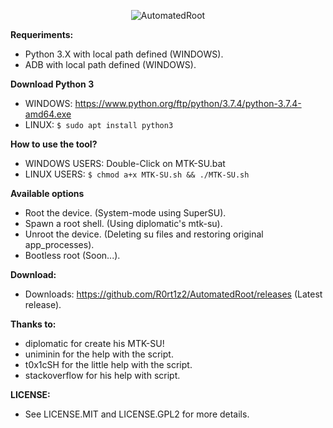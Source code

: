 <p align="center">
  <img src="https://github.com/R0rt1z2/AutomatedRoot/blob/master/files/images/banner.PNG?raw=true" alt="AutomatedRoot"/>
</p>

**Requeriments:**
* Python 3.X with local path defined (WINDOWS).
* ADB with local path defined (WINDOWS).

**Download Python 3**
* WINDOWS: https://www.python.org/ftp/python/3.7.4/python-3.7.4-amd64.exe
* LINUX: ```$ sudo apt install python3```

**How to use the tool?**
* WINDOWS USERS: Double-Click on MTK-SU.bat
* LINUX USERS: ```$ chmod a+x MTK-SU.sh && ./MTK-SU.sh```

**Available options**
* Root the device. (System-mode using SuperSU).
* Spawn a root shell. (Using diplomatic's mtk-su).
* Unroot the device. (Deleting su files and restoring original app_processes).
* Bootless root (Soon...).

**Download:**
* Downloads: https://github.com/R0rt1z2/AutomatedRoot/releases (Latest release).

**Thanks to:**
* diplomatic for create his MTK-SU!
* uniminin for the help with the script.
* t0x1cSH for the little help with the script.
* stackoverflow for his help with script.

**LICENSE:**
* See LICENSE.MIT and LICENSE.GPL2 for more details.
